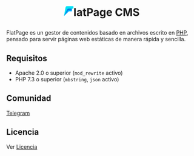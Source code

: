 # <p align="center"><img src="https://github.com/alexsandrov16/flatpage/blob/master/flatpage/admin/assets/img/logo.png" width="25">latPage CMS

FlatPage es un gestor de contenidos basado en archivos escrito en [PHP](https://www.php.net), pensado para servir páginas web estáticas de manera rápida y sencilla.

## Requisitos

- Apache 2.0 o superior (```mod_rewrite``` activo)
- PHP 7.3 o superior (```mbstring```, ```json``` activo)
  
## Comunidad

[Telegram](https://t.me/FlatPage)

## Licencia

Ver [Licencia](https://github.com/alexsandrov16/flatpage/blob/main/LICENSE)
